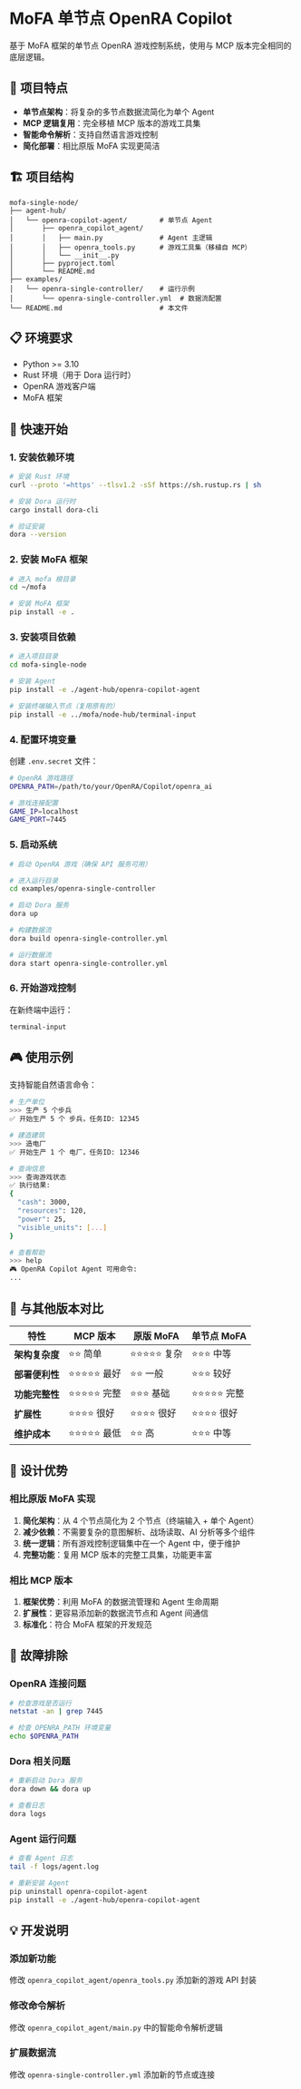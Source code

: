 # MoFA 单节点 OpenRA Copilot

基于 MoFA 框架的单节点 OpenRA 游戏控制系统，使用与 MCP 版本完全相同的底层逻辑。

## 🎯 项目特点

- **单节点架构**：将复杂的多节点数据流简化为单个 Agent
- **MCP 逻辑复用**：完全移植 MCP 版本的游戏工具集
- **智能命令解析**：支持自然语言游戏控制
- **简化部署**：相比原版 MoFA 实现更简洁

## 🏗️ 项目结构

```
mofa-single-node/
├── agent-hub/
│   └── openra-copilot-agent/        # 单节点 Agent
│       ├── openra_copilot_agent/
│       │   ├── main.py              # Agent 主逻辑
│       │   ├── openra_tools.py      # 游戏工具集（移植自 MCP）
│       │   └── __init__.py
│       ├── pyproject.toml
│       └── README.md
├── examples/
│   └── openra-single-controller/    # 运行示例
│       └── openra-single-controller.yml  # 数据流配置
└── README.md                        # 本文件
```

## 📋 环境要求

- Python >= 3.10
- Rust 环境（用于 Dora 运行时）
- OpenRA 游戏客户端
- MoFA 框架

## 🚀 快速开始

### 1. 安装依赖环境

```bash
# 安装 Rust 环境
curl --proto '=https' --tlsv1.2 -sSf https://sh.rustup.rs | sh

# 安装 Dora 运行时
cargo install dora-cli

# 验证安装
dora --version
```

### 2. 安装 MoFA 框架

```bash
# 进入 mofa 根目录
cd ~/mofa

# 安装 MoFA 框架
pip install -e .
```

### 3. 安装项目依赖

```bash
# 进入项目目录
cd mofa-single-node

# 安装 Agent
pip install -e ./agent-hub/openra-copilot-agent

# 安装终端输入节点（复用原有的）
pip install -e ../mofa/node-hub/terminal-input
```

### 4. 配置环境变量

创建 `.env.secret` 文件：

```bash
# OpenRA 游戏路径
OPENRA_PATH=/path/to/your/OpenRA/Copilot/openra_ai

# 游戏连接配置
GAME_IP=localhost
GAME_PORT=7445
```

### 5. 启动系统

```bash
# 启动 OpenRA 游戏（确保 API 服务可用）

# 进入运行目录
cd examples/openra-single-controller

# 启动 Dora 服务
dora up

# 构建数据流
dora build openra-single-controller.yml

# 运行数据流
dora start openra-single-controller.yml
```

### 6. 开始游戏控制

在新终端中运行：

```bash
terminal-input
```

## 🎮 使用示例

支持智能自然语言命令：

```bash
# 生产单位
>>> 生产 5 个步兵
✅ 开始生产 5 个 步兵，任务ID: 12345

# 建造建筑
>>> 造电厂
✅ 开始生产 1 个 电厂，任务ID: 12346

# 查询信息
>>> 查询游戏状态
✅ 执行结果:
{
  "cash": 3000,
  "resources": 120,
  "power": 25,
  "visible_units": [...]
}

# 查看帮助
>>> help
🎮 OpenRA Copilot Agent 可用命令:
...
```

## 🔧 与其他版本对比

| 特性 | MCP 版本 | 原版 MoFA | 单节点 MoFA |
|------|----------|-----------|-------------|
| **架构复杂度** | ⭐⭐ 简单 | ⭐⭐⭐⭐⭐ 复杂 | ⭐⭐⭐ 中等 |
| **部署便利性** | ⭐⭐⭐⭐⭐ 最好 | ⭐⭐ 一般 | ⭐⭐⭐ 较好 |
| **功能完整性** | ⭐⭐⭐⭐⭐ 完整 | ⭐⭐⭐ 基础 | ⭐⭐⭐⭐⭐ 完整 |
| **扩展性** | ⭐⭐⭐⭐ 很好 | ⭐⭐⭐⭐ 很好 | ⭐⭐⭐⭐ 很好 |
| **维护成本** | ⭐⭐⭐⭐⭐ 最低 | ⭐⭐ 高 | ⭐⭐⭐ 中等 |

## 🎯 设计优势

### 相比原版 MoFA 实现

1. **简化架构**：从 4 个节点简化为 2 个节点（终端输入 + 单个 Agent）
2. **减少依赖**：不需要复杂的意图解析、战场读取、AI 分析等多个组件
3. **统一逻辑**：所有游戏控制逻辑集中在一个 Agent 中，便于维护
4. **完整功能**：复用 MCP 版本的完整工具集，功能更丰富

### 相比 MCP 版本

1. **框架优势**：利用 MoFA 的数据流管理和 Agent 生命周期
2. **扩展性**：更容易添加新的数据流节点和 Agent 间通信
3. **标准化**：符合 MoFA 框架的开发规范

## 🐛 故障排除

### OpenRA 连接问题
```bash
# 检查游戏是否运行
netstat -an | grep 7445

# 检查 OPENRA_PATH 环境变量
echo $OPENRA_PATH
```

### Dora 相关问题
```bash
# 重新启动 Dora 服务
dora down && dora up

# 查看日志
dora logs
```

### Agent 运行问题
```bash
# 查看 Agent 日志
tail -f logs/agent.log

# 重新安装 Agent
pip uninstall openra-copilot-agent
pip install -e ./agent-hub/openra-copilot-agent
```

## 💡 开发说明

### 添加新功能
修改 `openra_copilot_agent/openra_tools.py` 添加新的游戏 API 封装

### 修改命令解析
修改 `openra_copilot_agent/main.py` 中的智能命令解析逻辑

### 扩展数据流
修改 `openra-single-controller.yml` 添加新的节点或连接
